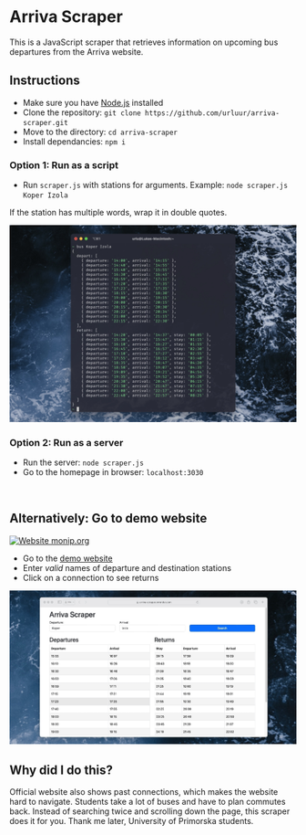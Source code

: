 # Arriva Scraper

This is a JavaScript scraper that retrieves information on upcoming bus departures from the Arriva website.

## Instructions

- Make sure you have [Node.js](https://nodejs.org/en) installed
- Clone the repository: ```git clone https://github.com/urluur/arriva-scraper.git```
- Move to the directory: ```cd arriva-scraper``` 
- Install dependancies: ```npm i```

### Option 1: Run as a script

- Run `scraper.js` with stations for arguments. Example: ```node scraper.js Koper Izola```

If the station has multiple words, wrap it in double quotes.

![screenshot_cli](https://github.com/urluur/arriva-scraper/blob/main/screenshot_cli.jpg?raw=true)

### Option 2: Run as a server

- Run the server: ```node scraper.js```
- Go to the homepage in browser: `localhost:3030`

<br>

## Alternatively: Go to demo website

[![Website monip.org](https://img.shields.io/website-up-down-green-red/http/arriva-scraper.onrender.com.svg)](http://arriva-scraper.onrender.com/)

- Go to the [demo website](https://arriva-scraper.onrender.com) 
- Enter *valid* names of departure and destination stations
- Click on a connection to see returns


![screenshot_web](https://github.com/urluur/arriva-scraper/blob/main/screenshot_web.jpg?raw=true)


## Why did I do this?

Official website also shows past connections, which makes the website hard to navigate. Students take a lot of buses and have to plan commutes back. Instead of searching twice and scrolling down the page, this scraper does it for you. Thank me later, University of Primorska students.


